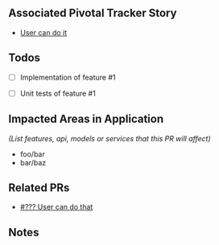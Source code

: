 ## Associated Pivotal Tracker Story
- [User can do it](https://www.pivotaltracker.com/story/show/???)


## Todos
- [ ] Implementation of feature #1
- [ ] Unit tests of feature #1


## Impacted Areas in Application
*(List features, api, models or services that this PR will affect)*

- foo/bar
- bar/baz


## Related PRs
- [#??? User can do that](https://github.com/globis-org/glopla_api/pull/???)


## Notes
